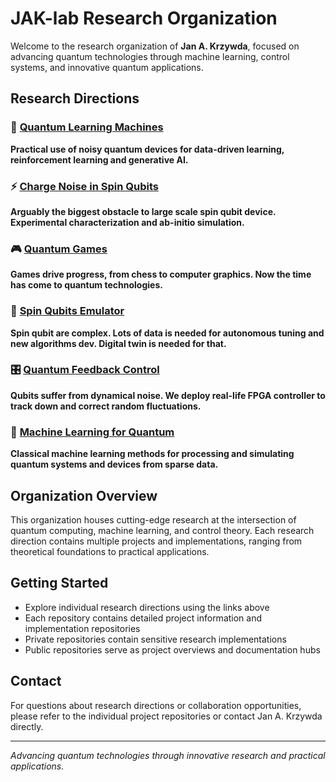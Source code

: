 # JAK-lab Research Organization

Welcome to the research organization of **Jan A. Krzywda**, focused on advancing quantum technologies through machine learning, control systems, and innovative quantum applications.

## Research Directions

### 🧠 [Quantum Learning Machines](https://github.com/JAK-lab/quantum-learning-machines)
**Practical use of noisy quantum devices for data-driven learning, reinforcement learning and generative AI.**

### ⚡ [Charge Noise in Spin Qubits](https://github.com/JAK-lab/charge-noise-spin-qubits)
**Arguably the biggest obstacle to large scale spin qubit device. Experimental characterization and ab-initio simulation.**

### 🎮 [Quantum Games](https://github.com/JAK-lab/quantum-games)
**Games drive progress, from chess to computer graphics. Now the time has come to quantum technologies.**

### 🔬 [Spin Qubits Emulator](https://github.com/JAK-lab/spin-qubit-emulator)
**Spin qubit are complex. Lots of data is needed for autonomous tuning and new algorithms dev. Digital twin is needed for that.**

### 🎛️ [Quantum Feedback Control](https://github.com/JAK-lab/quantum-feedback-control)
**Qubits suffer from dynamical noise. We deploy real-life FPGA controller to track down and correct random fluctuations.**

### 🤖 [Machine Learning for Quantum](https://github.com/JAK-lab/machine-learning-quantum)
**Classical machine learning methods for processing and simulating quantum systems and devices from sparse data.**

## Organization Overview

This organization houses cutting-edge research at the intersection of quantum computing, machine learning, and control theory. Each research direction contains multiple projects and implementations, ranging from theoretical foundations to practical applications.

## Getting Started

- Explore individual research directions using the links above
- Each repository contains detailed project information and implementation repositories
- Private repositories contain sensitive research implementations
- Public repositories serve as project overviews and documentation hubs

## Contact

For questions about research directions or collaboration opportunities, please refer to the individual project repositories or contact Jan A. Krzywda directly.

---

*Advancing quantum technologies through innovative research and practical applications.*

